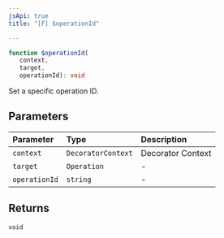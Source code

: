 ```yaml
---
jsApi: true
title: "[F] $operationId"

---
```

```ts
function $operationId(
   context, 
   target, 
   operationId): void
```

Set a specific operation ID.

## Parameters

| Parameter | Type | Description |
| :------ | :------ | :------ |
| `context` | `DecoratorContext` | Decorator Context |
| `target` | `Operation` | - |
| `operationId` | `string` | - |

## Returns

`void`
